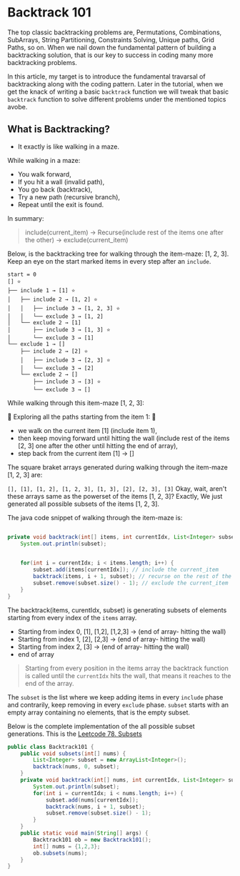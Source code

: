 # Backtrack 101

The top classic backtracking problems are, Permutations, Combinations, SubArrays, String Partitioning, Constraints Solving, Unique paths, Grid Paths, so on. When we nail down the fundamental pattern of building a backtracking solution, that is our key to success in coding many more backtracking problems.

In this article, my target is to introduce the fundamental travarsal of backtracking along with the coding pattern. Later in the tutorial, when we get the knack of writing a basic `backtrack` function we will tweak that basic `backtrack` function to solve different problems under the mentioned topics avobe.  

## What is Backtracking? 

- It exactly is like walking in a maze.

While walking in a maze:

- You walk forward,
- If you hit a wall (invalid path),
- You go back (backtrack),
- Try a new path (recursive branch),
- Repeat until the exit is found.

In summary:
> include(current_item) → Recurse(include rest of the items one after the other) → exclude(current_item) 

Below, is the backtracking tree for walking through the item-maze: [1, 2, 3]. Keep an eye on the start marked  items in every step after an `include`. 


    start = 0
    [] ⭐
    ├── include 1 → [1] ⭐
    │   ├── include 2 → [1, 2] ⭐
    │   │   ├── include 3 → [1, 2, 3] ⭐
    │   │   └── exclude 3 → [1, 2]
    │   └── exclude 2 → [1]
    │       ├── include 3 → [1, 3] ⭐
    │       └── exclude 3 → [1]
    └── exclude 1 → []
        ├── include 2 → [2] ⭐
        │   ├── include 3 → [2, 3] ⭐
        │   └── exclude 3 → [2]
        └── exclude 2 → []
            ├── include 3 → [3] ⭐
            └── exclude 3 → []


While walking through this item-maze [1, 2, 3]:

 :small_orange_diamond: Exploring all the paths starting from the item 1:  :small_orange_diamond:

- we walk on the current item [1] (include item 1),
- then keep moving forward until hitting the wall (include rest of the items [2, 3] one after the other until hitting the end of array),
- step back from the current item [1] → []


The square braket arrays generated during walking through the item-maze [1, 2, 3] are:

`[], [1], [1, 2], [1, 2, 3], [1, 3], [2], [2, 3], [3]`
Okay, wait, aren't these arrays same as the powerset of the items [1, 2, 3]? Exactly, We just generated all possible subsets of the items [1, 2, 3].

The java code snippet of walking through the item-maze is:
```java

private void backtrack(int[] items, int currentIdx, List<Integer> subset) {
	System.out.println(subset);

	
	for(int i = currentIdx; i < items.length; i++) {
		subset.add(items[currentIdx]); // include the current_item 
		backtrack(items, i + 1, subset); // recurse on the rest of the items after the current_item 
		subset.remove(subset.size() - 1); // exclude the current_item  
	}
}
```

The backtrack(items, curentIdx, subset) is generating subsets of elements starting from every index of the `items` array.

- Starting from index 0, [1], [1,2], [1,2,3] → (end of array- hitting the wall)
- Starting from index 1, [2], [2,3] → (end of array- hitting the wall)
- Starting from index 2, [3] → (end of array- hitting the wall)
- end of array

> Starting from every position in the items array the backtrack function is called until the
`currentIdx` hits the wall, that means it reaches to the end of the array.

The `subset` is the list where we keep adding items in every `include` phase and contrarily, keep removing in every `exclude` phase. `subset` starts with an empty array containing no elements, that is the empty subset.

Below is the complete implementation of the all possible subset generations. This is the [Leetcode 78. Subsets](https://leetcode.com/problems/subsets/description/)
```java
public class Backtrack101 {
	public void subsets(int[] nums) {
		List<Integer> subset = new ArrayList<Integer>();
		backtrack(nums, 0, subset);
	}
	private void backtrack(int[] nums, int currentIdx, List<Integer> subset) {
		System.out.println(subset);
		for(int i = currentIdx; i < nums.length; i++) {
			subset.add(nums[currentIdx]);
			backtrack(nums, i + 1, subset);
			subset.remove(subset.size() - 1);
		}
	}
	public static void main(String[] args) {
		Backtrack101 ob = new Backtrack101();
		int[] nums = {1,2,3};
		ob.subsets(nums);
	}
}
```


